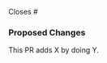 <!--
If there is no issue to reference for the proposed changes, please consider opening one so we can discuss if the changes are needed.
-->

Closes #


### Proposed Changes

This PR adds X by doing Y.


<!--

If this pull request is a work in progress, you can include a list of items left to complete.

##### TODO

If your pull request is still a WIP, include a basic list of tasks that must be completed before the pull request should be considered.

- [x] completed task
- [ ] incomplete task

-->
